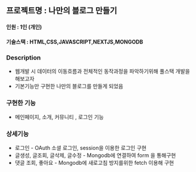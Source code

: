 ## 프로젝트명 : 나만의 블로그 만들기

#### 인원 : 1인 (개인)
#### 기술스택 : HTML,CSS,JAVASCRIPT,NEXTJS,MONGODB

### Description
- 웹개발 시 데이터의 이동흐름과 전체적인 동작과정을 파악하기위해 풀스택 개발을 해보고자
- 기본기능만 구현한 나만의 블로그를 만들게 되었음

### 구현한 기능
- 메인페이지, 소개, 커뮤니티 , 로그인 기능

### 상세기능
- 로그인 - OAuth 소셜 로그인, session을 이용한 로그인 구현
- 글생성, 글조회, 글삭제, 글수정 - Mongodb에 연결하여 form 을 통해구현
- 댓글 조회, 좋아요 - Mongodb에 새로고침 방지를위한 fetch 이용해 구현
